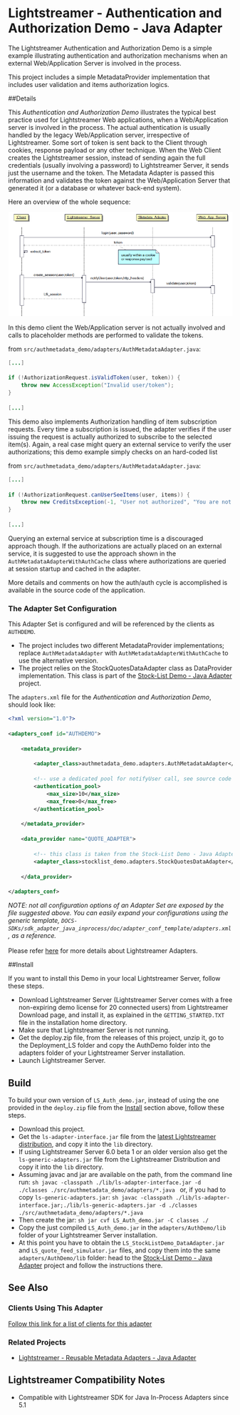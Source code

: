 # Lightstreamer - Authentication and Authorization Demo - Java Adapter

The Lightstreamer Authentication and Authorization Demo is a simple example illustrating authentication and authorization mechanisms when an external 
Web/Application Server is involved in the process.

This project includes a simple MetadataProvider implementation that includes user validation and items authorization logics.


##Details

This *Authentication and Authorization Demo* illustrates the typical best practice used for Lightstreamer Web applications, when a Web/Application server is involved in the process. 
The actual authentication is usually handled by the legacy Web/Application server, irrespective of Lightstreamer. 
Some sort of token is sent back to the Client through cookies, response payload or any other technique. 
When the Web Client creates the Lightstreamer session, instead of sending again the full credentials (usually involving a password) to 
Lightstreamer Server, it sends just the username and the token.
The Metadata Adapter is passed this information and validates the token against the Web/Application Server that 
generated it (or a database or whatever back-end system).

Here an overview of the whole sequence:

![sequence diagram](sequence_diagram.png)

In this demo client the Web/Application server is not actually involved and calls to placeholder methods are performed to validate the tokens.

from `src/authmetadata_demo/adapters/AuthMetadataAdapter.java`:
```java
[...]

if (!AuthorizationRequest.isValidToken(user, token)) {
    throw new AccessException("Invalid user/token");
}
  
[...]
```

This demo also implements Authorization handling of item subscription requests.
Every time a subscription is issued, the adapter verifies if the user issuing the request is actually authorized to subscribe to the selected item(s).
Again, a real case might query an external service to verify the user authorizations; this demo example simply checks on an hard-coded list

from `src/authmetadata_demo/adapters/AuthMetadataAdapter.java`:
```java
[...]

if (!AuthorizationRequest.canUserSeeItems(user, items)) {
    throw new CreditsException(-1, "User not authorized", "You are not authorized to see this item"); 
}

[...]
```

Querying an external service at subscription time is a discouraged approach though. If the authorizations are actually placed on an external service,
it is suggested to use the approach shown in the `AuthMetadataAdapterWithAuthCache` class where authorizations are queried at session startup and cached
in the adapter.

More details and comments on how the auth/auth cycle is accomplished is available in the source code of the application.


### The Adapter Set Configuration

This Adapter Set is configured and will be referenced by the clients as `AUTHDEMO`. 

* The project includes two different MetadataProvider implementations; replace `AuthMetadataAdapter` with `AuthMetadataAdapterWithAuthCache` to use
the alternative version.
* The project relies on the StockQuotesDataAdapter class as DataProvider implementation. This class is part of the 
[Stock-List Demo - Java Adapter](https://github.com/Weswit/Lightstreamer-example-StockList-adapter-java) project.

The `adapters.xml` file for the *Authentication and Authorization Demo*, should look like:

```xml      
<?xml version="1.0"?>

<adapters_conf id="AUTHDEMO">

    <metadata_provider>
    
        <adapter_class>authmetadata_demo.adapters.AuthMetadataAdapter</adapter_class>

        <!-- use a dedicated pool for notifyUser call, see source code of AuthMetadataAdapter -->
        <authentication_pool>
            <max_size>10</max_size>
            <max_free>0</max_free>
        </authentication_pool>
        
    </metadata_provider>

    <data_provider name="QUOTE_ADAPTER">
    
        <!-- this class is taken from the Stock-List Demo - Java Adapter project-->
        <adapter_class>stocklist_demo.adapters.StockQuotesDataAdapter</adapter_class>
        
    </data_provider>

</adapters_conf>
```

<i>NOTE: not all configuration options of an Adapter Set are exposed by the file suggested above. 
You can easily expand your configurations using the generic template, `DOCS-SDKs/sdk_adapter_java_inprocess/doc/adapter_conf_template/adapters.xml`, as a reference.</i><br>
<br>
Please refer [here](http://www.lightstreamer.com/docs/base/General%20Concepts.pdf) for more details about Lightstreamer Adapters.

##Install 

If you want to install this Demo in your local Lightstreamer Server, follow these steps.

* Download Lightstreamer Server (Lightstreamer Server comes with a free non-expiring demo license for 20 connected users) from Lightstreamer Download page, 
and install it, as explained in the `GETTING_STARTED.TXT` file in the installation home directory.
* Make sure that Lightstreamer Server is not running.
* Get the deploy.zip file, from the releases of this project, unzip it, go to the Deployment_LS folder and copy the AuthDemo folder into the adapters 
folder of your Lightstreamer Server installation.
* Launch Lightstreamer Server.

## Build

To build your own version of `LS_Auth_demo.jar`, instead of using the one provided in the `deploy.zip` file from the [Install](https://github.com/Weswit/Lightstreamer-example-Portfolio-adapter-java#install) section above, follow these steps.

* Download this project.
* Get the `ls-adapter-interface.jar` file from the [latest Lightstreamer distribution](http://www.lightstreamer.com/download), and copy it into the 
`lib` directory.
* If using Lightstreamer Server 6.0 beta 1 or an older version also get the `ls-generic-adapters.jar` file from the Lightstreamer Distribution and
copy it into the `lib` directory.
* Assuming javac and jar are available on the path, from the command line run:
      ```sh
      javac -classpath ./lib/ls-adapter-interface.jar -d ./classes ./src/authmetadata_demo/adapters/*.java
      ```
or, if  you had to copy `ls-generic-adapters.jar`:
      ```sh
      javac -classpath ./lib/ls-adapter-interface.jar;./lib/ls-generic-adapters.jar -d ./classes ./src/authmetadata_demo/adapters/*.java
      ```
* Then create the jar:
      ```sh
      jar cvf LS_Auth_demo.jar -C classes ./
      ```
* Copy the just compiled `LS_Auth_demo.jar` in the `adapters/AuthDemo/lib` folder of your Lightstreamer Server installation.
* At this point you have to obtain the `LS_StockListDemo_DataAdapter.jar` and `LS_quote_feed_simulator.jar` files, and copy 
them into the same `adapters/AuthDemo/lib` folder: head to the 
[Stock-List Demo - Java Adapter](https://github.com/Weswit/Lightstreamer-example-StockList-adapter-java) project and follow
the instructions there.

## See Also

### Clients Using This Adapter

[Follow this link for a list of clients for this adapter](https://github.com/Lightstreamer?utf8=%E2%9C%93&q=Lightstreamer-example-authmetadata-client)

### Related Projects

* [Lightstreamer - Reusable Metadata Adapters - Java Adapter](https://github.com/Weswit/Lightstreamer-example-ReusableMetadata-adapter-java)

## Lightstreamer Compatibility Notes

* Compatible with Lightstreamer SDK for Java In-Process Adapters since 5.1